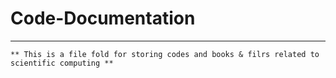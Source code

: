 # Code-Documentation
-------
```
** This is a file fold for storing codes and books & filrs related to scientific computing **
```
